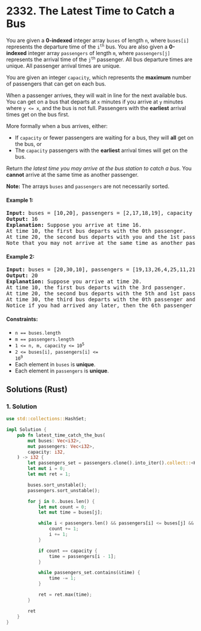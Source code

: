 # 2332. The Latest Time to Catch a Bus
You are given a **0-indexed** integer array `buses` of length `n`, where `buses[i]` represents the departure time of the <code>i<sup>th</sup></code> bus. You are also given a **0-indexed** integer array `passengers` of length `m`, where `passengers[j]` represents the arrival time of the <code>j<sup>th</sup></code> passenger. All bus departure times are unique. All passenger arrival times are unique.

You are given an integer `capacity`, which represents the **maximum** number of passengers that can get on each bus.

When a passenger arrives, they will wait in line for the next available bus. You can get on a bus that departs at `x` minutes if you arrive at `y` minutes where `y <= x`, and the bus is not full. Passengers with the **earliest** arrival times get on the bus first.

More formally when a bus arrives, either:
* If `capacity` or fewer passengers are waiting for a bus, they will **all** get on the bus, or
* The `capacity` passengers with the **earliest** arrival times will get on the bus.

Return *the latest time you may arrive at the bus station to catch a bus*. You **cannot** arrive at the same time as another passenger.

**Note:** The arrays `buses` and `passengers` are not necessarily sorted.

#### Example 1:
<pre>
<strong>Input:</strong> buses = [10,20], passengers = [2,17,18,19], capacity = 2
<strong>Output:</strong> 16
<strong>Explanation:</strong> Suppose you arrive at time 16.
At time 10, the first bus departs with the 0th passenger.
At time 20, the second bus departs with you and the 1st passenger.
Note that you may not arrive at the same time as another passenger, which is why you must arrive before the 1st passenger to catch the bus.
</pre>

#### Example 2:
<pre>
<strong>Input:</strong> buses = [20,30,10], passengers = [19,13,26,4,25,11,21], capacity = 2
<strong>Output:</strong> 20
<strong>Explanation:</strong> Suppose you arrive at time 20.
At time 10, the first bus departs with the 3rd passenger.
At time 20, the second bus departs with the 5th and 1st passengers.
At time 30, the third bus departs with the 0th passenger and you.
Notice if you had arrived any later, then the 6th passenger would have taken your seat on the third bus.
</pre>

#### Constraints:
* `n == buses.length`
* `m == passengers.length`
* <code>1 <= n, m, capacity <= 10<sup>5</sup></code>
* <code>2 <= buses[i], passengers[i] <= 10<sup>9</sup></code>
* Each element in `buses` is **unique**.
* Each element in `passengers` is **unique**.

## Solutions (Rust)

### 1. Solution
```Rust
use std::collections::HashSet;

impl Solution {
    pub fn latest_time_catch_the_bus(
        mut buses: Vec<i32>,
        mut passengers: Vec<i32>,
        capacity: i32,
    ) -> i32 {
        let passengers_set = passengers.clone().into_iter().collect::<HashSet<_>>();
        let mut i = 0;
        let mut ret = 1;

        buses.sort_unstable();
        passengers.sort_unstable();

        for j in 0..buses.len() {
            let mut count = 0;
            let mut time = buses[j];

            while i < passengers.len() && passengers[i] <= buses[j] && count < capacity {
                count += 1;
                i += 1;
            }

            if count == capacity {
                time = passengers[i - 1];
            }

            while passengers_set.contains(&time) {
                time -= 1;
            }

            ret = ret.max(time);
        }

        ret
    }
}
```
